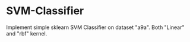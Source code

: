 # SVM-Classifier
Implement simple sklearn SVM Classifier on dataset "a9a". Both "Linear" and "rbf" kernel.
